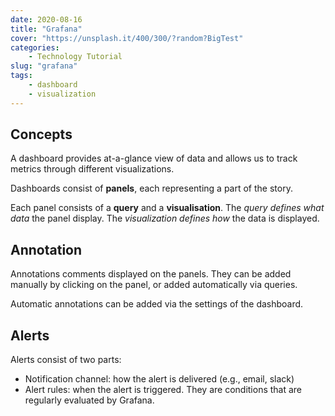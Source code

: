 ```yaml
---
date: 2020-08-16
title: "Grafana"
cover: "https://unsplash.it/400/300/?random?BigTest"
categories: 
    - Technology Tutorial
slug: "grafana"
tags:
    - dashboard
    - visualization
---
```


## Concepts

A dashboard provides at-a-glance view of data and allows us to track metrics through different visualizations. 

Dashboards consist of **panels**, each representing a part of the story. 

Each panel consists of a **query** and a **visualisation**. The *query defines what data* the panel display. The *visualization defines how* the data is displayed. 

## Annotation

Annotations comments displayed on the panels. They can be added manually by clicking on the panel, or added automatically via queries. 

Automatic annotations can be added via the settings of the dashboard. 

## Alerts

Alerts consist of two parts:

- Notification channel: how the alert is delivered (e.g., email, slack)
- Alert rules: when the alert is triggered. They are conditions that are regularly evaluated by Grafana. 

